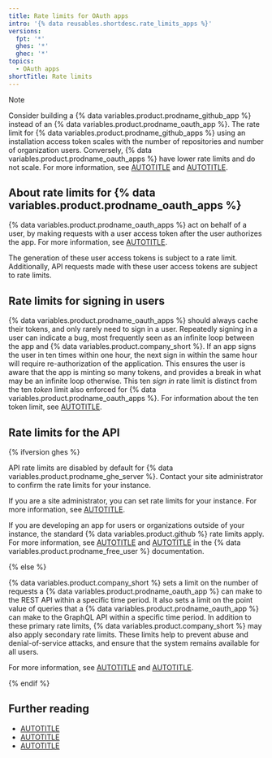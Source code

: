 ```yaml
---
title: Rate limits for OAuth apps
intro: '{% data reusables.shortdesc.rate_limits_apps %}'
versions:
  fpt: '*'
  ghes: '*'
  ghec: '*'
topics:
  - OAuth apps
shortTitle: Rate limits
---
```


> [!NOTE]
> Consider building a {% data variables.product.prodname_github_app %} instead of an {% data variables.product.prodname_oauth_app %}. The rate limit for {% data variables.product.prodname_github_apps %} using an installation access token scales with the number of repositories and number of organization users. Conversely, {% data variables.product.prodname_oauth_apps %} have lower rate limits and do not scale. For more information, see [AUTOTITLE](/apps/oauth-apps/building-oauth-apps/differences-between-github-apps-and-oauth-apps) and [AUTOTITLE](/apps/creating-github-apps/setting-up-a-github-app/about-creating-github-apps).

## About rate limits for {% data variables.product.prodname_oauth_apps %}

{% data variables.product.prodname_oauth_apps %} act on behalf of a user, by making requests with a user access token after the user authorizes the app. For more information, see [AUTOTITLE](/apps/oauth-apps/building-oauth-apps/authorizing-oauth-apps).

The generation of these user access tokens is subject to a rate limit. Additionally, API requests made with these user access tokens are subject to rate limits.

## Rate limits for signing in users

{% data variables.product.prodname_oauth_apps %} should always cache their tokens, and only rarely need to sign in a user. Repeatedly signing in a user can indicate a bug, most frequently seen as an infinite loop between the app and {% data variables.product.company_short %}. If an app signs the user in ten times within one hour, the next sign in within the same hour will require re-authorization of the application. This ensures the user is aware that the app is minting so many tokens, and provides a break in what may be an infinite loop otherwise. This ten _sign in_ rate limit is distinct from the ten _token_ limit also enforced for {% data variables.product.prodname_oauth_apps %}. For information about the ten token limit, see [AUTOTITLE](/apps/oauth-apps/building-oauth-apps/authorizing-oauth-apps#creating-multiple-tokens-for-oauth-apps).

## Rate limits for the API

{% ifversion ghes %}

API rate limits are disabled by default for {% data variables.product.prodname_ghe_server %}. Contact your site administrator to confirm the rate limits for your instance.

If you are a site administrator, you can set rate limits for your instance. For more information, see [AUTOTITLE](/admin/configuration/configuring-user-applications-for-your-enterprise/configuring-rate-limits).

If you are developing an app for users or organizations outside of your instance, the standard {% data variables.product.github %} rate limits apply. For more information, see [AUTOTITLE](/free-pro-team@latest/rest/overview/rate-limits-for-the-rest-api) and [AUTOTITLE](/free-pro-team@latest/graphql/overview/resource-limitations) in the {% data variables.product.prodname_free_user %} documentation.

{% else %}

{% data variables.product.company_short %} sets a limit on the number of requests a {% data variables.product.prodname_oauth_app %} can make to the REST API within a specific time period. It also sets a limit on the point value of queries that a {% data variables.product.prodname_oauth_app %} can make to the GraphQL API within a specific time period. In addition to these primary rate limits, {% data variables.product.company_short %} may also apply secondary rate limits. These limits help to prevent abuse and denial-of-service attacks, and ensure that the system remains available for all users.

For more information, see [AUTOTITLE](/rest/overview/rate-limits-for-the-rest-api) and [AUTOTITLE](/graphql/overview/resource-limitations).

{% endif %}

## Further reading

* [AUTOTITLE](/rest/overview/rate-limits-for-the-rest-api)
* [AUTOTITLE](/graphql/overview/resource-limitations)
* [AUTOTITLE](/apps/creating-github-apps/registering-a-github-app/rate-limits-for-github-apps)
